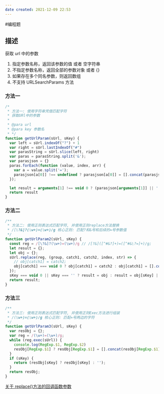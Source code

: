 ```yaml
---
date created: 2021-12-09 22:53
---
```


#编程题

## 描述

获取 url 中的参数

1. 指定参数名称，返回该参数的值 或者 空字符串
2. 不指定参数名称，返回全部的参数对象 或者 {}
3. 如果存在多个同名参数，则返回数组
4. 不支持 URLSearchParams 方法

### 方法一

```js
/*
 * 方法一: 使用字符串凭借匹配字符 
 * 获取URl中的参数
 * 
 * @para url 
 * @para key 参数名
 * */
function getUrlParam(sUrl, sKey) {
  var left = sUrl.indexOf("?") + 1
  var right = sUrl.lastIndexOf("#")
  var parasString = sUrl.slice(left, right)
  var paras = parasString.split('&');
  var parasjson = {}
  paras.forEach(function (value, index, arr) {
    var a = value.split('=');
    parasjson[a[0]] !== undefined ? parasjson[a[0]] = [].concat(parasjson[a[0]], a[1]) : parasjson[a[0]] = a[1];
  });

  let result = arguments[1] !== void 0 ? (parasjson[arguments[1]] || '') : parasjson;
  return result
}
```

### 方法二

```js
/**
 * 方法二: 使用正则表达式匹配字符, 并使用正则replace方法替换
 * /[\?&]?(\w+)=(\w+)/g 核心正则: 匹配?和&号和后续的=号参数值
 */
function getUrlParam2(sUrl, sKey) {
  const reg = /[\?&]?(\w+)=(\w+)/g // /[?&]([^#&?]+)=([^#&\?=]+)/g;
  let result = {};
  let obj = {};
  sUrl.replace(reg, (group, catch1, catch2, index, str) => {
    // obj[catch1] = catch2;
    obj[catch1] === void 0 ? obj[catch1] = catch2 : obj[catch1] = [].concat(obj[catch1], catch2);
  });
  sKey === void 0 || sKey === '' ? result = obj : result = obj[sKey] || '';
  return result;
}
```

### 方法三

```js
/**
 * 方法三: 使用正则表达式匹配字符, 并使用正则Exec方法进行组装
 * /(\w+)=(\w+)/g 核心正则: 匹配=号两边的字符
 */
function getUrlParam3(sUrl, sKey) {
  var resObj = {};
  var reg = /(\w+)=(\w+)/g;
  while (reg.exec(sUrl)) {
    console.log(RegExp.$1, RegExp.$2)
    resObj[RegExp.$1] ? resObj[RegExp.$1] = [].concat(resObj[RegExp.$1], RegExp.$2) : resObj[RegExp.$1] = RegExp.$2;
  }
  if (sKey) {
    return (resObj[sKey] ? resObj[sKey] : '');
  }
  return resObj;
}
```

[关于 replace()方法的回调函数参数](https://developer.mozilla.org/zh-CN/docs/Web/JavaScript/Reference/Global_Objects/String/replace#%E6%8C%87%E5%AE%9A%E4%B8%80%E4%B8%AA%E5%87%BD%E6%95%B0%E4%BD%9C%E4%B8%BA%E5%8F%82%E6%95%B0)
